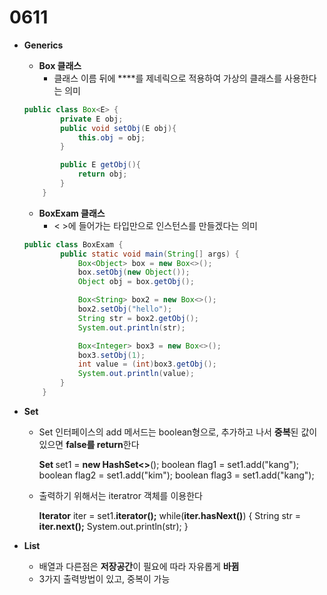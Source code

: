 # 0611

- **Generics**
    - **Box 클래스**
        - 클래스 이름 뒤에 **<E>**를 제네릭으로 적용하여 가상의 클래스를 사용한다는 의미
    
    ```java
    public class Box<E> {
            private E obj;
            public void setObj(E obj){
                this.obj = obj;
            }
    
            public E getObj(){
                return obj;
            }
        }
    ```
    
    - **BoxExam 클래스**
        - < >에 들어가는 타입만으로 인스턴스를 만들겠다는 의미
    
    ```java
    public class BoxExam {
            public static void main(String[] args) {
                Box<Object> box = new Box<>();
                box.setObj(new Object());
                Object obj = box.getObj();
    
                Box<String> box2 = new Box<>();
                box2.setObj("hello");
                String str = box2.getObj();
                System.out.println(str);
    
                Box<Integer> box3 = new Box<>();
                box3.setObj(1);
                int value = (int)box3.getObj();
                System.out.println(value);
            }
        }
    ```
    
- **Set**
    - Set 인터페이스의 add 메서드는 boolean형으로, 추가하고 나서 **중복**된 값이 있으면 **false를 return**한다
        
        **Set <String>** set1 = **new HashSet<>**();
        boolean flag1 = set1.add("kang");
        boolean flag2 = set1.add("kim");
        boolean flag3 = set1.add("kang");
        
    - 출력하기 위해서는 iteratror 객체를 이용한다
        
        **Iterator**<String> iter = set1.**iterator();**
        while(**iter.hasNext()**) {
            String str = **iter.next();**
            System.out.println(str);
        }
        
- **List**
    - 배열과 다른점은 **저장공간**이 필요에 따라 자유롭게 **바뀜**
    - 3가지 출력방법이 있고, 중복이 가능
